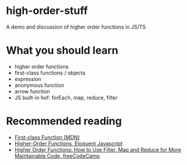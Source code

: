 # high-order-stuff
A demo and discussion of higher order functions in JS/TS

# What you should learn
- higher order functions
- first-class functions / objects
- expression
- anonymous function
- arrow function
- JS built-in hof: forEach, map, reduce, filter

# Recommended reading
- [First-class Function (MDN)](https://developer.mozilla.org/en-US/docs/Glossary/First-class_Function)
- [Higher-Order Functions, Eloquent Javascript](https://eloquentjavascript.net/05_higher_order.html)
- [Higher Order Functions: How to Use Filter, Map and Reduce for More Maintainable Code, freeCodeCamp](https://www.freecodecamp.org/news/higher-order-functions-in-javascript-d9101f9cf528/)
